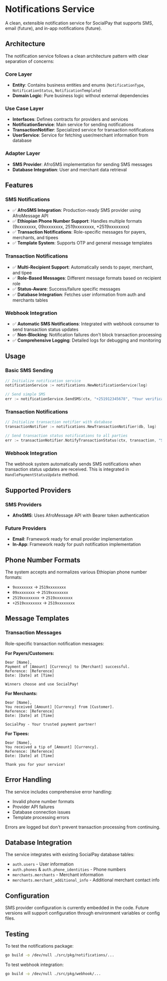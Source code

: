 # Notifications Service

A clean, extensible notification service for SocialPay that supports SMS, email (future), and in-app notifications (future).

## Architecture

The notification service follows a clean architecture pattern with clear separation of concerns:

### Core Layer
- **Entity**: Contains business entities and enums (`NotificationType`, `NotificationStatus`, `NotificationTemplate`)
- **Domain Logic**: Pure business logic without external dependencies

### Use Case Layer  
- **Interfaces**: Defines contracts for providers and services
- **NotificationService**: Main service for sending notifications
- **TransactionNotifier**: Specialized service for transaction notifications
- **UserService**: Service for fetching user/merchant information from database

### Adapter Layer
- **SMS Provider**: AfroSMS implementation for sending SMS messages
- **Database Integration**: User and merchant data retrieval

## Features

### SMS Notifications
- ✅ **AfroSMS Integration**: Production-ready SMS provider using AfroMessage API
- ✅ **Ethiopian Phone Number Support**: Handles multiple formats (9xxxxxxxx, 09xxxxxxxx, 2519xxxxxxxx, +2519xxxxxxxx)
- ✅ **Transaction Notifications**: Role-specific messages for payers, merchants, and tipees
- ✅ **Template System**: Supports OTP and general message templates

### Transaction Notifications
- ✅ **Multi-Recipient Support**: Automatically sends to payer, merchant, and tipee
- ✅ **Role-Based Messages**: Different message formats based on recipient role
- ✅ **Status-Aware**: Success/failure specific messages
- ✅ **Database Integration**: Fetches user information from auth and merchants tables

### Webhook Integration
- ✅ **Automatic SMS Notifications**: Integrated with webhook consumer to send transaction status updates
- ✅ **Non-Blocking**: Notification failures don't block transaction processing
- ✅ **Comprehensive Logging**: Detailed logs for debugging and monitoring

## Usage

### Basic SMS Sending
```go
// Initialize notification service
notificationService := notifications.NewNotificationService(log)

// Send simple SMS
err := notificationService.SendSMS(ctx, "+251912345678", "Your verification code is 123456")
```

### Transaction Notifications
```go
// Initialize transaction notifier with database
transactionNotifier := notifications.NewTransactionNotifier(db, log)

// Send transaction status notifications to all parties
err := transactionNotifier.NotifyTransactionStatus(ctx, transaction, "SUCCESS")
```

### Webhook Integration
The webhook system automatically sends SMS notifications when transaction status updates are received. This is integrated in `HandlePaymentStatusUpdate` method.

## Supported Providers

### SMS Providers
- **AfroSMS**: Uses AfroMessage API with Bearer token authentication

### Future Providers
- **Email**: Framework ready for email provider implementation
- **In-App**: Framework ready for push notification implementation

## Phone Number Formats

The system accepts and normalizes various Ethiopian phone number formats:
- `9xxxxxxxx` → `2519xxxxxxxx`
- `09xxxxxxxx` → `2519xxxxxxxx` 
- `2519xxxxxxxx` → `2519xxxxxxxx`
- `+2519xxxxxxxx` → `2519xxxxxxxx`

## Message Templates

### Transaction Messages
Role-specific transaction notification messages:

**For Payers/Customers:**
```
Dear [Name],
Payment of [Amount] [Currency] to [Merchant] successful.
Reference: [Reference]
Date: [Date] at [Time]

Winners choose and use SocialPay!
```

**For Merchants:**
```
Dear [Name],
You received [Amount] [Currency] from [Customer].
Reference: [Reference]  
Date: [Date] at [Time]

SocialPay - Your trusted payment partner!
```

**For Tipees:**
```
Dear [Name],
You received a tip of [Amount] [Currency].
Reference: [Reference]
Date: [Date] at [Time]

Thank you for your service!
```

## Error Handling

The service includes comprehensive error handling:
- Invalid phone number formats
- Provider API failures  
- Database connection issues
- Template processing errors

Errors are logged but don't prevent transaction processing from continuing.

## Database Integration

The service integrates with existing SocialPay database tables:
- `auth.users` - User information
- `auth.phones` & `auth.phone_identities` - Phone numbers
- `merchants.merchants` - Merchant information
- `merchants.merchant_additional_info` - Additional merchant contact info

## Configuration

SMS provider configuration is currently embedded in the code. Future versions will support configuration through environment variables or config files.

## Testing

To test the notifications package:
```bash
go build -o /dev/null ./src/pkg/notifications/...
```

To test webhook integration:
```bash  
go build -o /dev/null ./src/pkg/webhook/...
``` 